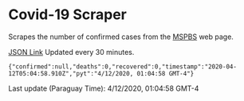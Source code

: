 # Covid-19 Scraper

Scrapes the number of confirmed cases from the [MSPBS](https://www.mspbs.gov.py/covid-19.php) web page.

[JSON Link](https://jmayalag.github.io/covid19-scrape/cases.json)
Updated every 30 minutes.
```
{"confirmed":null,"deaths":0,"recovered":0,"timestamp":"2020-04-12T05:04:58.910Z","pyt":"4/12/2020, 01:04:58 GMT-4"}
```
Last update (Paraguay Time): 4/12/2020, 01:04:58 GMT-4